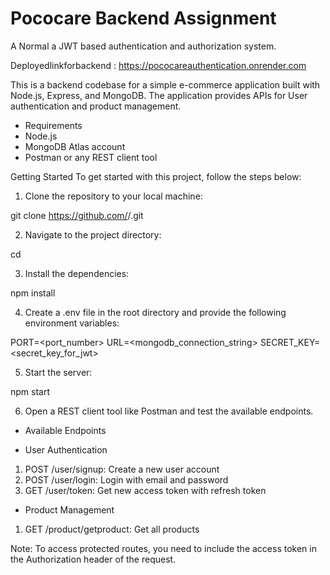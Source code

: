 # Pococare Backend Assignment

A Normal a JWT based authentication and authorization system.


Deployedlinkforbackend : https://pococareauthentication.onrender.com


This is a backend codebase for a simple e-commerce application built with Node.js, Express, and MongoDB. The application provides APIs for User authentication and product management.

* Requirements
* Node.js
* MongoDB Atlas account
* Postman or any REST client tool

Getting Started
To get started with this project, follow the steps below:

1. Clone the repository to your local machine:

git clone https://github.com/<username>/<repository>.git

2. Navigate to the project directory:

cd <repository>

3. Install the dependencies:

npm install

4. Create a .env file in the root directory and provide the following environment variables:

PORT=<port_number>
URL=<mongodb_connection_string>
SECRET_KEY=<secret_key_for_jwt>

5. Start the server:

npm start

6. Open a REST client tool like Postman and test the available endpoints.

* Available Endpoints

* User Authentication
1. POST /user/signup: Create a new user account
2. POST /user/login: Login with email and password
3. GET /user/token: Get new access token with refresh token

* Product Management
1. GET /product/getproduct: Get all products

Note: To access protected routes, you need to include the access token in the Authorization header of the request.